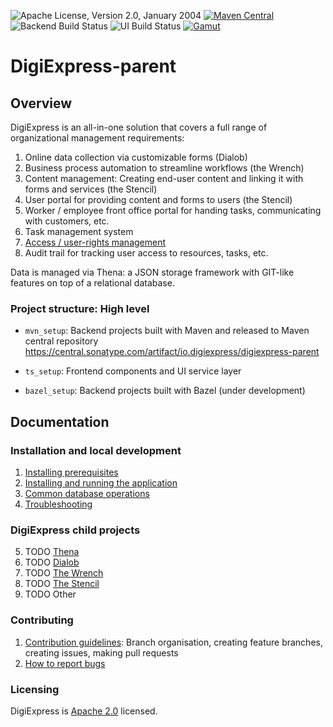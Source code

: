 ![Apache License, Version 2.0, January 2004](https://img.shields.io/github/license/apache/maven.svg?label=License)
[![Maven Central](https://img.shields.io/maven-central/v/io.digiexpress/digiexpress-parent.svg?label=Maven%20Central)](https://search.maven.org/artifact/io.digiexpress/digiexpress-parent)
![Backend Build Status](https://img.shields.io/github/actions/workflow/status/digiexpress-io/digiexpress-parent/cicd-build.yml)
![UI Build Status](https://img.shields.io/github/actions/workflow/status/digiexpress-io/digiexpress-parent/build-ui.yml)
[![Gamut](https://img.shields.io/npm/v/@dxs-ts/gamut?label=gamut@latest)](https://www.npmjs.com/package/@dxs-ts/gamut)

# DigiExpress-parent

## Overview

DigiExpress is an all-in-one solution that covers a full range of organizational management requirements:
1. Online data collection via customizable forms (Dialob)
2. Business process automation to streamline workflows (the Wrench)
3. Content management: Creating end-user content and linking it with forms and services (the Stencil)
4. User portal for providing content and forms to users (the Stencil)
5. Worker / employee front office portal for handing tasks, communicating with customers, etc. 
6. Task management system
7. [Access / user-rights management](/docs/README_ACCESS_MGMT.md)
8. Audit trail for tracking user access to resources, tasks, etc. 

Data is managed via Thena: a JSON storage framework with GIT-like features on top of a relational database.

### Project structure: High level

* `mvn_setup`: Backend projects built with Maven and released to Maven central repository 
https://central.sonatype.com/artifact/io.digiexpress/digiexpress-parent

* `ts_setup`: Frontend components and UI service layer
* `bazel_setup`: Backend projects built with Bazel (under development)

## Documentation 

### Installation and local development

1. [Installing prerequisites](/docs/README_PREREQUISITES.md)
2. [Installing and running the application](/docs/README_RUNNING_APP.md)
3. [Common database operations](/docs/README_DB_OPS.md)
4. [Troubleshooting](/docs/README_TROUBLESHOOTING.md)

### DigiExpress child projects

5. TODO [Thena](/docs/README_THENA.md)
6. TODO [Dialob](/docs/README_DIALOB.md)
7. TODO [The Wrench](/docs/README_WRENCH.md)
8. TODO [The Stencil](/docs/README_STENCIL.md)
9. TODO Other

### Contributing

1. [Contribution guidelines](/docs/README_CONTRIBUTION_GUIDELINES.md): Branch organisation, creating feature branches, creating issues, making pull requests
2. [How to report bugs](/docs/README_BUG_REPORT.md)


### Licensing 
DigiExpress is [Apache 2.0](/LICENSE) licensed.



